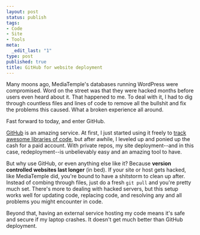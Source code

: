 ```yaml
--- 
layout: post
status: publish
tags: 
- Code
- Site
- Tools
meta: 
  _edit_last: "1"
type: post
published: true
title: GitHub for website deployment
---
```

Many moons ago, MediaTemple's databases running WordPress were compromised. Word on the street was that they were hacked months before users even heard about it. That happened to me. To deal with it, I had to dig through countless files and lines of code to remove all the bullshit and fix the problems this caused. What a broken experience all around.

Fast forward to today, and enter GitHub.

[GitHub](https://github.com/) is an amazing service. At first, I just started using it freely to [track awesome libraries of code](http://www.markdotto.com/2010/12/18/track-awesome-code-snippets-with-github/), but after awhile, I leveled up and ponied up the cash for a paid account. With private repos, my site deployment--and in this case, redeployment--is unbelievably easy and an amazing tool to have.

But why use GitHub, or even anything else like it? Because **version controlled websites last longer** (in bed). If your site or host gets hacked, like MediaTemple did, you're bound to have a shitstorm to clean up after. Instead of combing through files, just do a fresh `git pull` and you're pretty much set. There's more to dealing with hacked servers, but this setup works well for updating code, replacing code, and resolving any and all problems you might encounter in code.

Beyond that, having an external service hosting my code means it's safe and secure if my laptop crashes. It doesn't get much better than GitHub deployment.
